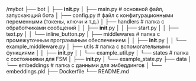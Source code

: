 /mybot
├── bot
│   ├── __init__.py
│   ├── main.py  # основной файл, запускающий бота
│   ├── config.py  # файл с конфигурационными переменными (токены, ключи и т.д.)
│   ├── handlers  # папка с обработчиками сообщений
│   │   ├── __init__.py
│   │   ├── start.py
│   │   ├── text.py
│   │   └── inline_button.py
│   ├── middlewares  # папка с промежуточным программным обеспечением
│   │   ├── __init__.py
│   │   └── example_middleware.py
│   ├── utils  # папка с вспомогательными функциями
│   │   ├── __init__.py
│   │   └── example_util.py
│   └── states  # папка с состояниями для FSM
│       ├── __init__.py
│       └── example_state.py
├── data
│   └── embeddings  # папка с данными для эмбеддингов
│       └── embeddings.pkl
├── Dockerfile
└── README.md
